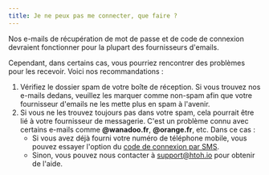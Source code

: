 ```yaml
---
title: Je ne peux pas me connecter, que faire ?
---
```


Nos e-mails de récupération de mot de passe et de code de connexion devraient fonctionner pour la plupart des fournisseurs d'emails.

Cependant, dans certains cas, vous pourriez rencontrer des problèmes pour les recevoir. Voici nos recommandations :

1. Vérifiez le dossier spam de votre boîte de réception. Si vous trouvez nos e-mails dedans, veuillez les marquer comme non-spam afin que votre fournisseur d'emails ne les mette plus en spam à l'avenir.
2. Si vous ne les trouvez toujours pas dans votre spam, cela pourrait être lié à votre fournisseur de messagerie. C'est un problème connu avec certains e-mails comme **@wanadoo.fr**, **@orange.fr**, etc. Dans ce cas :
   - Si vous avez déjà fourni votre numéro de téléphone mobile, vous pouvez essayer l'option du [code de connexion par SMS](http://localhost:4321/fr/get-started/how-to-log-in#se-connecter-à-lapplication-avec-un-code-temporaire-via-sms).
   - Sinon, vous pouvez nous contacter à [support@htoh.io](mailto:support@htoh.io) pour obtenir de l'aide.